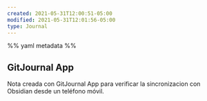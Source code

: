 ```yaml
---
created: 2021-05-31T12:00:51-05:00
modified: 2021-05-31T12:01:56-05:00
type: Journal
---
```

%% yaml metadata %%

## GitJournal App

Nota creada con GitJournal App para verificar la sincronizacion con Obsidian desde un teléfono móvil.